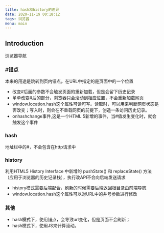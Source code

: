 ```yaml
---
title: hash和history的差异
date: 2020-11-19 00:18:12
tags: 浏览器
menu: main
---
```


## Introduction
浏览器导航
<!--more--> 
### #锚点
本来的用途是跳转到页内锚点。在URL中指定的是页面中的一个位置
- 改变#后面的参数不会触发页面的重新加载，但是会留下历史记录
- 单单改变#后的部分，浏览器只会滚动到相应位置，不会重新加载网页
- window.location.hash这个属性可读可写。读取时，可以用来判断网页状态是否改变；写入时，则会在不重载网页的前提下，创造一条访问历史记录。
- onhashchange事件,这是一个HTML 5新增的事件，当#值发生变化时，就会触发这个事件
###  hash
地址栏中的#，不会包含在http请求中
###  history
利用HTML5 History Interface 中新增的 pushState() 和 replaceState() 方法（应用于浏览器的历史记录栈），执行改API不会向后端发送请求
- history模式需要后端配合，刷新的时候需要后端返回根目录由前端导航
- window.location.hash这个属性可以对URL中的井号参数进行修改
### 其他
- hash模式下，使用锚点，会导致url变化，但是页面不会刷新；
- hash模式下，使用JS来计算滚动。
